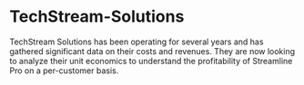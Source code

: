 # TechStream-Solutions
TechStream Solutions has been operating for several years and has gathered significant data on their costs and revenues. They are now looking to analyze their unit economics to understand the profitability of Streamline Pro on a per-customer basis.
